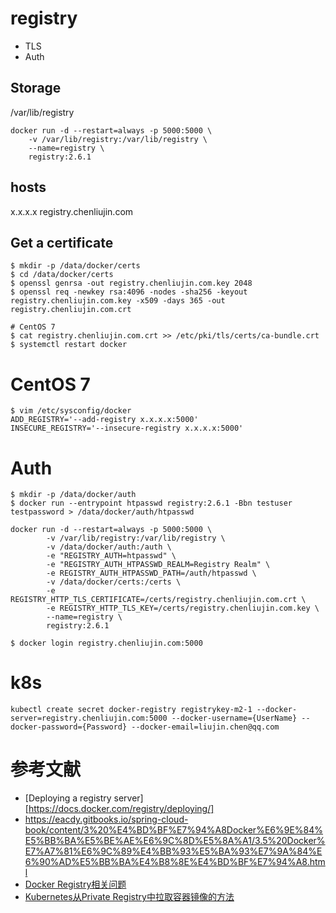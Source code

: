 # registry 
- TLS
- Auth


## Storage
/var/lib/registry

```
docker run -d --restart=always -p 5000:5000 \
	-v /var/lib/registry:/var/lib/registry \
	--name=registry \
	registry:2.6.1
```

## hosts
x.x.x.x registry.chenliujin.com

## Get a certificate
```
$ mkdir -p /data/docker/certs
$ cd /data/docker/certs
$ openssl genrsa -out registry.chenliujin.com.key 2048
$ openssl req -newkey rsa:4096 -nodes -sha256 -keyout registry.chenliujin.com.key -x509 -days 365 -out registry.chenliujin.com.crt

# CentOS 7
$ cat registry.chenliujin.com.crt >> /etc/pki/tls/certs/ca-bundle.crt 
$ systemctl restart docker
```





# CentOS 7
```
$ vim /etc/sysconfig/docker
ADD_REGISTRY='--add-registry x.x.x.x:5000'
INSECURE_REGISTRY='--insecure-registry x.x.x.x:5000'
```


# Auth
```
$ mkdir -p /data/docker/auth
$ docker run --entrypoint htpasswd registry:2.6.1 -Bbn testuser testpassword > /data/docker/auth/htpasswd
```

```
docker run -d --restart=always -p 5000:5000 \
        -v /var/lib/registry:/var/lib/registry \
        -v /data/docker/auth:/auth \
        -e "REGISTRY_AUTH=htpasswd" \
        -e "REGISTRY_AUTH_HTPASSWD_REALM=Registry Realm" \
        -e REGISTRY_AUTH_HTPASSWD_PATH=/auth/htpasswd \
        -v /data/docker/certs:/certs \
        -e REGISTRY_HTTP_TLS_CERTIFICATE=/certs/registry.chenliujin.com.crt \
        -e REGISTRY_HTTP_TLS_KEY=/certs/registry.chenliujin.com.key \
        --name=registry \
        registry:2.6.1

```

```
$ docker login registry.chenliujin.com:5000
```

# k8s
```
kubectl create secret docker-registry registrykey-m2-1 --docker-server=registry.chenliujin.com:5000 --docker-username={UserName} --docker-password={Password} --docker-email=liujin.chen@qq.com
```


# 参考文献
- [Deploying a registry server][https://docs.docker.com/registry/deploying/]
- https://eacdy.gitbooks.io/spring-cloud-book/content/3%20%E4%BD%BF%E7%94%A8Docker%E6%9E%84%E5%BB%BA%E5%BE%AE%E6%9C%8D%E5%8A%A1/3.5%20Docker%E7%A7%81%E6%9C%89%E4%BB%93%E5%BA%93%E7%9A%84%E6%90%AD%E5%BB%BA%E4%B8%8E%E4%BD%BF%E7%94%A8.html
- [Docker Registry相关问题](http://mp.weixin.qq.com/s/-Mc2booTpmje7hHrtZKrlg)
- [Kubernetes从Private Registry中拉取容器镜像的方法](http://tonybai.com/2016/11/16/how-to-pull-images-from-private-registry-on-kubernetes-cluster/?utm_source=rss)

